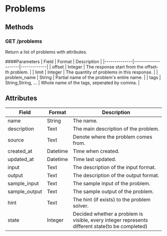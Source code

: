 Problems
========

Methods
-------

### **GET** /problems
Return a list of problems with attributes.

####Parameters
| Field        | Format             | Description |
|--------------|--------------------|-------------|
| offset       | Integer            | The response start from the offset-th problem. |
| limit        | Integer            | The quantity of problems in this response. |
| problem_name | String             | Partial name of the problem's entire name. |
| tags         | String,String, ... | Whole name of the tags, seperated by comma. |

Attributes
----------
| Field         | Format   | Description |
|---------------|----------|-------------|
| name          | String   | The name. |
| description   | Text     | The main description of the problem. |
| source        | Text     | Denote where the problem comes from. |
| created_at    | Datetime | Time when created. |
| updated_at    | Datetime | Time last updated. |
| input         | Text     | The description of the input format. |
| output        | Text     | The description of the output format. |
| sample_input  | Text     | The sample input of the problem. |
| sample_output | Text     | The sample output of the problem. |
| hint          | Text     | The hint (if exists) to the problem solver. |
| state         | Integer  | Decided whether a problem is visible, every integer represents different state(to be completed) |
